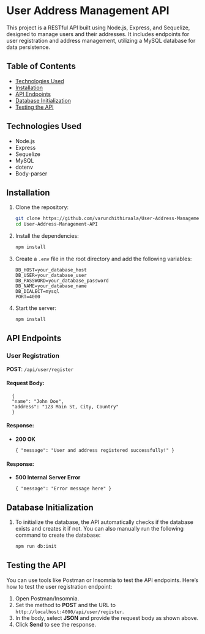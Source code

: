 # User Address Management API

This project is a RESTful API built using Node.js, Express, and Sequelize, designed to manage users and their addresses. It includes endpoints for user registration and address management, utilizing a MySQL database for data persistence.

## Table of Contents

- [Technologies Used](#technologies-used)
- [Installation](#installation)
- [API Endpoints](#api-endpoints)
- [Database Initialization](#database-initialization)
- [Testing the API](#testing-the-api)

## Technologies Used

- Node.js
- Express
- Sequelize
- MySQL
- dotenv
- Body-parser

## Installation

1. Clone the repository:

   ```bash
   git clone https://github.com/varunchithiraala/User-Address-Management-API.git
   cd User-Address-Management-API
2. Install the dependencies:

   ```bash
   npm install
3. Create a `.env` file in the root directory and add the following variables:

   ```plaintext
   DB_HOST=your_database_host
   DB_USER=your_database_user
   DB_PASSWORD=your_database_password
   DB_NAME=your_database_name
   DB_DIALECT=mysql
   PORT=4000
4. Start the server:

   ```bash
   npm install

## API Endpoints

### User Registration

**POST**: `/api/user/register`

#### Request Body:
      
      {
      "name": "John Doe",
      "address": "123 Main St, City, Country"
      }

#### Response:

- **200 OK**
    
   `{
   "message": "User and address registered successfully!"
   }`

#### Response:

 - **500 Internal Server Error**
    
   `{
     "message": "Error message here"
   }`

## Database Initialization

1. To initialize the database, the API automatically checks if the database exists and creates it if not. You can also manually run the following command to create the database:
   ```bash
   npm run db:init

## Testing the API

You can use tools like Postman or Insomnia to test the API endpoints. Here’s how to test the user registration endpoint:

1. Open Postman/Insomnia.
2. Set the method to **POST** and the URL to `http://localhost:4000/api/user/register`.
3. In the body, select **JSON** and provide the request body as shown above.
4. Click **Send** to see the response.
